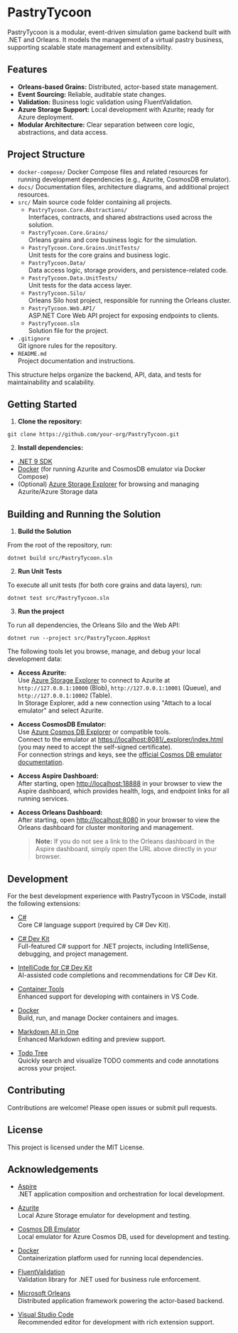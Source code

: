 # PastryTycoon

PastryTycoon is a modular, event-driven simulation game backend built with .NET and Orleans. It models the management of a virtual pastry business, supporting scalable state management and extensibility.

## Features

- **Orleans-based Grains:** Distributed, actor-based state management.
- **Event Sourcing:** Reliable, auditable state changes.
- **Validation:** Business logic validation using FluentValidation.
- **Azure Storage Support:** Local development with Azurite; ready for Azure deployment.
- **Modular Architecture:** Clear separation between core logic, abstractions, and data access.

## Project Structure

- `docker-compose/`
  Docker Compose files and related resources for running development dependencies (e.g., Azurite, CosmosDB emulator).
- `docs/`
  Documentation files, architecture diagrams, and additional project resources.
- `src/`
  Main source code folder containing all projects.
  - `PastryTycoon.Core.Abstractions/`  
  Interfaces, contracts, and shared abstractions used across the solution.
  - `PastryTycoon.Core.Grains/`  
  Orleans grains and core business logic for the simulation.
  - `PastryTycoon.Core.Grains.UnitTests/`  
  Unit tests for the core grains and business logic.
  - `PastryTycoon.Data/`  
  Data access logic, storage providers, and persistence-related code.
  - `PastryTycoon.Data.UnitTests/`  
  Unit tests for the data access layer.
  - `PastryTycoon.Silo/`  
  Orleans Silo host project, responsible for running the Orleans cluster.  
  - `PastryTycoon.Web.API/`  
  ASP.NET Core Web API project for exposing endpoints to clients.
  - `PastryTycoon.sln`  
  Solution file for the project.
- `.gitignore`  
  Git ignore rules for the repository.
- `README.md`  
  Project documentation and instructions.

This structure helps organize the backend, API, data, and tests for maintainability and scalability.

## Getting Started

1. **Clone the repository:**

```
git clone https://github.com/your-org/PastryTycoon.git
```

2. **Install dependencies:**

- [.NET 9 SDK](https://dotnet.microsoft.com/)
- [Docker](https://www.docker.com/products/docker-desktop) (for running Azurite and CosmosDB emulator via Docker Compose)
- (Optional) [Azure Storage Explorer](https://azure.microsoft.com/en-us/products/storage/storage-explorer/) for browsing and managing Azurite/Azure Storage data

## Building and Running the Solution

1. **Build the Solution**

From the root of the repository, run:
```
dotnet build src/PastryTycoon.sln
```

2. **Run Unit Tests**

To execute all unit tests (for both core grains and data layers), run:
```
dotnet test src/PastryTycoon.sln
```

3. **Run the project**

To run all dependencies, the Orleans Silo and the Web API:
```
dotnet run --project src/PastryTycoon.AppHost
```

The following tools let you browse, manage, and debug your local development data:

- **Access Azurite:**  
  Use [Azure Storage Explorer](https://azure.microsoft.com/en-us/products/storage/storage-explorer/) to connect to Azurite at `http://127.0.0.1:10000` (Blob), `http://127.0.0.1:10001` (Queue), and `http://127.0.0.1:10002` (Table).  
  In Storage Explorer, add a new connection using "Attach to a local emulator" and select Azurite.

- **Access CosmosDB Emulator:**  
  Use [Azure Cosmos DB Explorer](https://cosmos.azure.com/) or compatible tools.  
  Connect to the emulator at [https://localhost:8081/_explorer/index.html](https://localhost:8081/_explorer/index.html) (you may need to accept the self-signed certificate).  
  For connection strings and keys, see the [official Cosmos DB emulator documentation](https://learn.microsoft.com/en-us/azure/cosmos-db/emulator).

- **Access Aspire Dashboard:**  
  After starting, open [http://localhost:18888](http://localhost:18888) in your browser to view the Aspire dashboard, which provides health, logs, and endpoint links for all running services.

- **Access Orleans Dashboard:**  
   After starting, open [http://localhost:8080](http://localhost:8080) in your browser to view the Orleans dashboard for cluster monitoring and management.  
  > **Note:** If you do not see a link to the Orleans dashboard in the Aspire dashboard, simply open the URL above directly in your browser.

## Development

For the best development experience with PastryTycoon in VSCode, install the following extensions:

- [C#](https://marketplace.visualstudio.com/items?itemName=ms-dotnettools.csharp)  
  Core C# language support (required by C# Dev Kit).

- [C# Dev Kit](https://marketplace.visualstudio.com/items?itemName=ms-dotnettools.csdevkit)  
  Full-featured C# support for .NET projects, including IntelliSense, debugging, and project management.

- [IntelliCode for C# Dev Kit](https://marketplace.visualstudio.com/items?itemName=VisualStudioExptTeam.vscodeintellicode-csharp)  
  AI-assisted code completions and recommendations for C# Dev Kit.

- [Container Tools](https://marketplace.visualstudio.com/items?itemName=ms-vscode.vscode-container-tools)  
  Enhanced support for developing with containers in VS Code.

- [Docker](https://marketplace.visualstudio.com/items?itemName=ms-azuretools.vscode-docker)  
  Build, run, and manage Docker containers and images.

- [Markdown All in One](https://marketplace.visualstudio.com/items?itemName=yzhang.markdown-all-in-one)  
  Enhanced Markdown editing and preview support.

- [Todo Tree](https://marketplace.visualstudio.com/items?itemName=Gruntfuggly.todo-tree)  
  Quickly search and visualize TODO comments and code annotations across your project.

## Contributing

Contributions are welcome! Please open issues or submit pull requests.

## License

This project is licensed under the MIT License.

## Acknowledgements

- [Aspire](https://github.com/dotnet/aspire)  
  .NET application composition and orchestration for local development.

- [Azurite](https://github.com/Azure/Azurite)  
  Local Azure Storage emulator for development and testing.

- [Cosmos DB Emulator](https://learn.microsoft.com/azure/cosmos-db/emulator)  
  Local emulator for Azure Cosmos DB, used for development and testing.

- [Docker](https://www.docker.com/)  
  Containerization platform used for running local dependencies.

- [FluentValidation](https://fluentvalidation.net/)  
  Validation library for .NET used for business rule enforcement.

- [Microsoft Orleans](https://dotnet.github.io/orleans/)  
  Distributed application framework powering the actor-based backend.

- [Visual Studio Code](https://code.visualstudio.com/)  
  Recommended editor for development with rich extension support.


